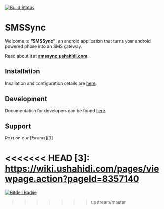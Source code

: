 [![Build Status](https://travis-ci.org/ushahidi/SMSSync.png?branch=develop)](https://travis-ci.org/ushahidi/SMSSync)

# SMSSync

Welcome to **"SMSSync"**, an android application that turns your android powered phone into an SMS gateway.

Read about it at **[smssync.ushahidi.com](http://smssync.ushahidi.com/)**.

## Installation

Insallation and configuration details are [here][1].

## Development

Documentation for developers can be found [here][2].

## Support

Post on our [forums][3]

[1]: http://smssync.ushahidi.com/howto
[2]: http://smssync.ushahidi.com/doc
<<<<<<< HEAD
[3]: https://wiki.ushahidi.com/pages/viewpage.action?pageId=8357140
=======


[![Bitdeli Badge](https://d2weczhvl823v0.cloudfront.net/ushahidi/smssync/trend.png)](https://bitdeli.com/free "Bitdeli Badge")

>>>>>>> upstream/master
